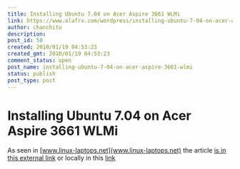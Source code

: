 ```yaml
---
title: Installing Ubuntu 7.04 on Acer Aspire 3661 WLMi
link: https://www.olafrv.com/wordpress/installing-ubuntu-7-04-on-acer-aspire-3661-wlmi/
author: chanchito
description: 
post_id: 50
created: 2010/01/19 04:53:23
created_gmt: 2010/01/19 04:53:23
comment_status: open
post_name: installing-ubuntu-7-04-on-acer-aspire-3661-wlmi
status: publish
post_type: post
---
```


# Installing Ubuntu 7.04 on Acer Aspire 3661 WLMi

As seen in [www.linux-laptops.net](www.linux-laptops.net) the article [is in this external link](http://www.olafrv.com/2008-03-24-Ubuntu7.04inaAcerAspire3.html) or locally in this [link](http://www.olafrv.com/wp-content/uploads/2010/01/2008-03-24-Ubuntu7.04inaAcerAspire3.html)